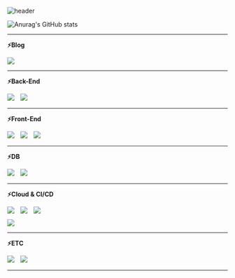 ![header](https://capsule-render.vercel.app/api?type=cylinder&color=000000&height=150&section=header&text=Back-End%20Developer%0A%EB%82%A8%EA%B1%B4%EC%9A%B1&fontColor=ffffff&fontSize=30&animation=fadeIn&fontAlignY=55)

![Anurag's GitHub stats](https://github-readme-stats.vercel.app/api?username=gunwooknam2023&theme=dark&show_icons=true)

<hr>

<strong>⚡Blog</strong>
<div style="margin-top: 10px; margin-bottom: 10px;">
<a href="https://ngwdeveloper.tistory.com/" target="_blank" rel="noopener noreferrer">
    <img src="https://img.shields.io/badge/tistory-000000?style=flat&logo=tistory&logoColor=white"/>
</a>
</div>

<hr>

<strong>⚡Back-End</strong>
<div style="margin-top: 10px; margin-bottom: 10px;">
    <img src="https://img.shields.io/badge/Java-007396?style=flat&logo=Java&logoColor=white" style="margin-right: 10px;"/>
    <img src="https://img.shields.io/badge/Spring Boot-6DB33F?style=flat&logo=springboot&logoColor=white"/>
</div>

<hr>

<strong>⚡Front-End</strong>
<div style="margin-top: 10px; margin-bottom: 10px;">
    <img src="https://img.shields.io/badge/Html5-E34F26?style=flat&logo=html5&logoColor=white" style="margin-right: 10px;"/>
    <img src="https://img.shields.io/badge/Css3-1572B6?style=flat&logo=css3&logoColor=white" style="margin-right: 10px;"/>
    <img src="https://img.shields.io/badge/Javascript-F7DF1E?style=flat&logo=javascript&logoColor=white"/>
</div>

<hr>

<strong>⚡DB</strong>
<div style="margin-top: 10px; margin-bottom: 10px;">
    <img src="https://img.shields.io/badge/Mysql-4479A1?style=flat&logo=mysql&logoColor=white" style="margin-right: 10px;"/>
    <img src="https://img.shields.io/badge/Redis-DC382D?style=flat&logo=redis&logoColor=white"/>
</div>
<hr>

<strong>⚡Cloud & CI/CD</strong>
<div style="margin-top: 10px; margin-bottom: 10px;">
    <img src="https://img.shields.io/badge/Amazon EC2-FF9900?style=flat&logo=amazonec2&logoColor=white" style="margin-right: 10px;"/>
    <img src="https://img.shields.io/badge/Amazon RDS-527FFF?style=flat&logo=amazonrds&logoColor=white" style="margin-right: 10px;"/>
    <img src="https://img.shields.io/badge/Amazon S3-569A31?style=flat&logo=amazons3&logoColor=white"/>
</div>
<div style="margin-top: 10px; margin-bottom: 10px;">
    <img src="https://img.shields.io/badge/Github Actions-2088FF?style=flat&logo=githubactions&logoColor=white"/>
</div>

<hr>

<strong>⚡ETC</strong>
<div style="margin-top: 10px; margin-bottom: 10px;">
    <img src="https://img.shields.io/badge/github-181717?style=flat&logo=github&logoColor=white" style="margin-right: 10px;"/>
    <img src="https://img.shields.io/badge/slack-4A154B?style=flat&logo=slack&logoColor=white"/>
</div>
<hr>








<!--
**gunwooknam2023/gunwooknam2023** is a ✨ _special_ ✨ repository because its `README.md` (this file) appears on your GitHub profile.

Here are some ideas to get you started:

- 🔭 I’m currently working on ...
- 🌱 I’m currently learning ...
- 👯 I’m looking to collaborate on ...
- 🤔 I’m looking for help with ...
- 💬 Ask me about ...
- 📫 How to reach me: ...
- 😄 Pronouns: ...
- ⚡ Fun fact: ...
-->

